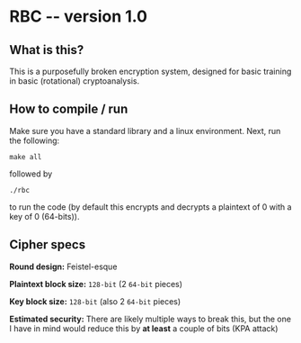 # RBC -- version 1.0
## What is this?
This is a purposefully broken encryption system, designed for basic 
training in basic (rotational) cryptoanalysis.

## How to compile / run
Make sure you have a standard library and a linux environment.
Next, run the following:

`make all`

followed by

`./rbc`

to run the code (by default this encrypts and decrypts a plaintext of 0 
with a key of 0 (64-bits)).

## Cipher specs

**Round design:** Feistel-esque

**Plaintext block size:** `128-bit` (2 `64-bit` pieces)

**Key block size:** `128-bit` (also 2 `64-bit` pieces)

**Estimated security:** There are likely multiple ways to break this, 
but the one I have in mind would reduce this by **at least** a couple of 
bits (KPA attack)
